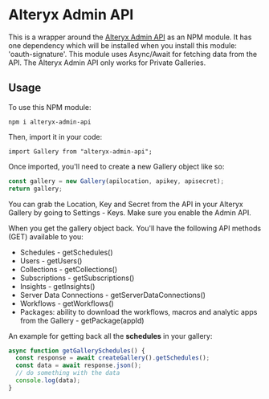 # Alteryx Admin API

This is a wrapper around the [Alteryx Admin API](https://gallery.alteryx.com/api-docs/#admin)
as an NPM module. It has one dependency which will be installed when you install this module: 'oauth-signature'. This module uses Async/Await for fetching data from the API. The Alteryx Admin API only works for Private Galleries.

## Usage

To use this NPM module:

    npm i alteryx-admin-api

Then, import it in your code:

    import Gallery from "alteryx-admin-api";

Once imported, you'll need to create a new Gallery object like so:

```javascript
const gallery = new Gallery(apilocation, apikey, apisecret);
return gallery;
```

You can grab the Location, Key and Secret from the API in your Alteryx Gallery by going to Settings - Keys. Make sure you enable the Admin API.

When you get the gallery object back. You'll have the following API methods (GET) available to you:

- Schedules - getSchedules()
- Users - getUsers()
- Collections - getCollections()
- Subscriptions - getSubscriptions()
- Insights - getInsights()
- Server Data Connections - getServerDataConnections()
- Workflows - getWorkflows()
- Packages: ability to download the workflows, macros and analytic apps from the Gallery - getPackage(appId)

An example for getting back all the **schedules** in your gallery:

```javascript
async function getGallerySchedules() {
  const response = await createGallery().getSchedules();
  const data = await response.json();
  // do something with the data
  console.log(data);
}
```
